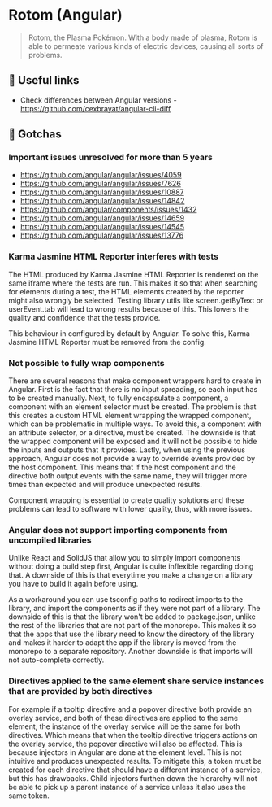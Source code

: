 # Rotom (Angular)

> Rotom, the Plasma Pokémon. With a body made of plasma, Rotom is able to permeate various kinds of electric devices, causing all sorts of problems.

<!-- TODO: only angular-eslint package is needed now when migrating to eslint v9 -->

## 🔗 Useful links

- Check differences between Angular versions - https://github.com/cexbrayat/angular-cli-diff

## 🤡 Gotchas

### Important issues unresolved for more than 5 years

- https://github.com/angular/angular/issues/4059
- https://github.com/angular/angular/issues/7626
- https://github.com/angular/angular/issues/10887
- https://github.com/angular/angular/issues/14842
- https://github.com/angular/components/issues/1432
- https://github.com/angular/angular/issues/14659
- https://github.com/angular/angular/issues/14545
- https://github.com/angular/angular/issues/13776

### Karma Jasmine HTML Reporter interferes with tests

The HTML produced by Karma Jasmine HTML Reporter is rendered on the same iframe where the tests are run. This makes it so that when searching for elements during a test, the HTML elements created by the reporter might also wrongly be selected. Testing library utils like screen.getByText or userEvent.tab will lead to wrong results because of this. This lowers the quality and confidence that the tests provide.

This behaviour in configured by default by Angular. To solve this, Karma Jasmine HTML Reporter must be removed from the config.

### Not possible to fully wrap components

There are several reasons that make component wrappers hard to create in Angular. First is the fact that there is no input spreading, so each input has to be created manually. Next, to fully encapsulate a component, a component with an element selector must be created. The problem is that this creates a custom HTML element wrapping the wrapped component, which can be problematic in multiple ways. To avoid this, a component with an attribute selector, or a directive, must be created. The downside is that the wrapped component will be exposed and it will not be possible to hide the inputs and outputs that it provides. Lastly, when using the previous approach, Angular does not provide a way to override events provided by the host component. This means that if the host component and the directive both output events with the same name, they will trigger more times than expected and will produce unexpected results.

Component wrapping is essential to create quality solutions and these problems can lead to software with lower quality, thus, with more issues.

### Angular does not support importing components from uncompiled libraries

Unlike React and SolidJS that allow you to simply import components without doing a build step first, Angular is quite inflexible regarding doing that.
A downside of this is that everytime you make a change on a library you have to build it again before using.

As a workaround you can use tsconfig paths to redirect imports to the library, and import the components as if they were not part of a library.
The downside of this is that the library won't be added to package.json, unlike the rest of the libraries that are not part of the monorepo.
This makes it so that the apps that use the library need to know the directory of the library and makes it harder to adapt the app if the library is moved from the monorepo to a separate repository. Another downside is that imports will not auto-complete correctly.

### Directives applied to the same element share service instances that are provided by both directives

For example if a tooltip directive and a popover directive both provide an overlay service, and both of these directives are applied to the same element, the instance of the overlay service will be the same for both directives. Which means that when the tooltip directive triggers actions on the overlay service, the popover directive will also be affected. This is because injectors in Angular are done at the element level. This is not intuitive and produces unexpected results. To mitigate this, a token must be created for each directive that should have a different instance of a service, but this has drawbacks. Child injectors furthen down the hierarchy will not be able to pick up a parent instance of a service unless it also uses the same token.
